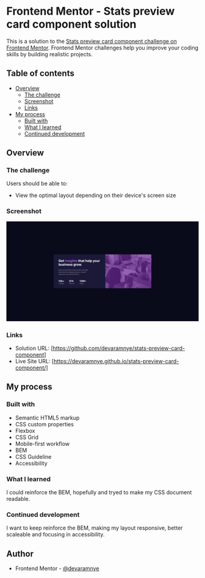 # Frontend Mentor - Stats preview card component solution

This is a solution to the [Stats preview card component challenge on Frontend Mentor](https://www.frontendmentor.io/challenges/stats-preview-card-component-8JqbgoU62). Frontend Mentor challenges help you improve your coding skills by building realistic projects. 

## Table of contents

- [Overview](#overview)
  - [The challenge](#the-challenge)
  - [Screenshot](#screenshot)
  - [Links](#links)
- [My process](#my-process)
  - [Built with](#built-with)
  - [What I learned](#what-i-learned)
  - [Continued development](#continued-development)

## Overview

### The challenge

Users should be able to:

- View the optimal layout depending on their device's screen size

### Screenshot

![](./screenshot.png)

### Links

- Solution URL: [https://github.com/devaramnye/stats-preview-card-component]
- Live Site URL: [https://devaramnye.github.io/stats-preview-card-component/]

## My process

### Built with

- Semantic HTML5 markup
- CSS custom properties
- Flexbox
- CSS Grid
- Mobile-first workflow
- BEM
- CSS Guideline
- Accessibility

### What I learned

I could reinforce the BEM, hopefully and tryed to make my CSS document readable.

### Continued development

I want to keep reinforce the BEM, making my layout responsive, better scaleable and focusing in accessibility.

## Author

- Frontend Mentor - [@devaramnye](https://www.frontendmentor.io/profile/devaramnye)